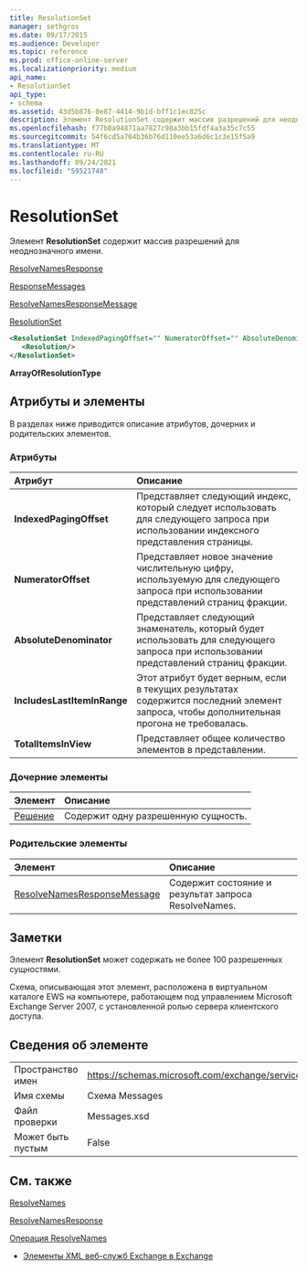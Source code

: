 ```yaml
---
title: ResolutionSet
manager: sethgros
ms.date: 09/17/2015
ms.audience: Developer
ms.topic: reference
ms.prod: office-online-server
ms.localizationpriority: medium
api_name:
- ResolutionSet
api_type:
- schema
ms.assetid: 43d5b876-0e87-4414-9b1d-bff1c1ec825c
description: Элемент ResolutionSet содержит массив разрешений для неоднозначного имени.
ms.openlocfilehash: f77b8a94871aa7827c98a3bb15fdf4a3a35c7c55
ms.sourcegitcommit: 54f6cd5a704b36b76d110ee53a6d6c1c3e15f5a9
ms.translationtype: MT
ms.contentlocale: ru-RU
ms.lasthandoff: 09/24/2021
ms.locfileid: "59521748"
---
```

# <a name="resolutionset"></a>ResolutionSet

Элемент **ResolutionSet** содержит массив разрешений для неоднозначного имени. 
  
[ResolveNamesResponse](resolvenamesresponse.md)
  
[ResponseMessages](responsemessages.md)
  
[ResolveNamesResponseMessage](resolvenamesresponsemessage.md)
  
[ResolutionSet](resolutionset.md)
  
```xml
<ResolutionSet IndexedPagingOffset="" NumeratorOffset="" AbsoluteDenominator="" IncludesLastItemInRange="" TotalItemsInView="">
   <Resolution/>
</ResolutionSet>
```

 **ArrayOfResolutionType**
## <a name="attributes-and-elements"></a>Атрибуты и элементы

В разделах ниже приводится описание атрибутов, дочерних и родительских элементов.
  
### <a name="attributes"></a>Атрибуты

|**Атрибут**|**Описание**|
|:-----|:-----|
|**IndexedPagingOffset** <br/> |Представляет следующий индекс, который следует использовать для следующего запроса при использовании индексного представления страницы.  <br/> |
|**NumeratorOffset** <br/> |Представляет новое значение числительную цифру, используемую для следующего запроса при использовании представлений страниц фракции.  <br/> |
|**AbsoluteDenominator** <br/> |Представляет следующий знаменатель, который будет использовать для следующего запроса при использовании представлений страниц фракции.  <br/> |
|**IncludesLastItemInRange** <br/> |Этот атрибут будет верным, если в текущих результатах содержится последний элемент запроса, чтобы дополнительная прогона не требовалась.  <br/> |
|**TotalItemsInView** <br/> |Представляет общее количество элементов в представлении.  <br/> |
   
### <a name="child-elements"></a>Дочерние элементы

|**Элемент**|**Описание**|
|:-----|:-----|
|[Решение](resolution.md) <br/> |Содержит одну разрешенную сущность.  <br/> |
   
### <a name="parent-elements"></a>Родительские элементы

|**Элемент**|**Описание**|
|:-----|:-----|
|[ResolveNamesResponseMessage](resolvenamesresponsemessage.md) <br/> |Содержит состояние и результат запроса ResolveNames.  <br/> |
   
## <a name="remarks"></a>Заметки

Элемент **ResolutionSet** может содержать не более 100 разрешенных сущностями. 
  
Схема, описывающая этот элемент, расположена в виртуальном каталоге EWS на компьютере, работающем под управлением Microsoft Exchange Server 2007, с установленной ролью сервера клиентского доступа.
  
## <a name="element-information"></a>Сведения об элементе

|||
|:-----|:-----|
|Пространство имен  <br/> |https://schemas.microsoft.com/exchange/services/2006/messages  <br/> |
|Имя схемы  <br/> |Схема Messages  <br/> |
|Файл проверки  <br/> |Messages.xsd  <br/> |
|Может быть пустым  <br/> |False  <br/> |
   
## <a name="see-also"></a>См. также



[ResolveNames](resolvenames.md)
  
[ResolveNamesResponse](resolvenamesresponse.md)
  
[Операция ResolveNames](resolvenames-operation.md)


- [Элементы XML веб-служб Exchange в Exchange](ews-xml-elements-in-exchange.md)

